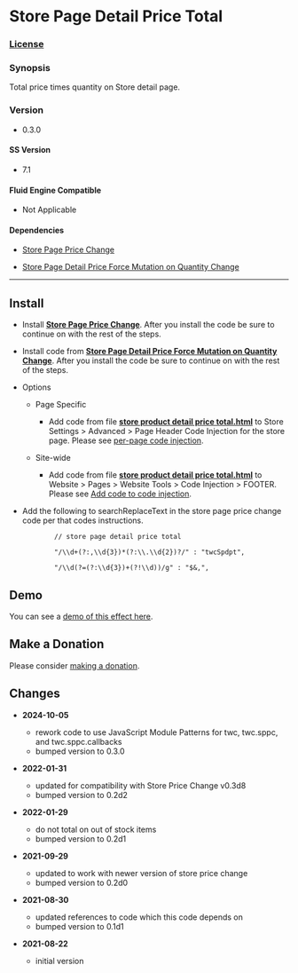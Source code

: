 # Store Page Detail Price Total

### [License][1]

### Synopsis

Total price times quantity on Store detail page.

### Version

  * 0.3.0

#### SS Version

  * 7.1

#### Fluid Engine Compatible

  * Not Applicable

#### Dependencies

  * [Store Page Price Change][2]
  
  * [Store Page Detail Price Force Mutation on Quantity Change][3]

---

## Install

* Install **[Store Page Price Change][4]**. After you install the code be sure
  to continue on with the rest of the steps.
  
* Install code from **[Store Page Detail Price Force Mutation on Quantity
  Change][5]**. After you install the code be sure to continue on with the rest
  of the steps.
  
* Options

  * Page Specific
  
    * Add code from file **[store product detail price total.html][6]** to
      Store Settings > Advanced > Page Header Code Injection for the store page.
      Please see [per-page code injection][7].
      
  * Site-wide
  
    * Add code from file **[store product detail price total.html][6]** to
      Website > Pages > Website Tools > Code Injection > FOOTER. Please see [Add
      code to code injection][8].
      
* Add the following to searchReplaceText in the store page price change code per
  that codes instructions.
  
  ```
          // store page detail price total
          
          "/\\d+(?:,\\d{3})*(?:\\.\\d{2})?/" : "twcSpdpt",
          
          "/\\d(?=(?:\\d{3})+(?!\\d))/g" : "$&,",
    ```

## Demo

You can see a [demo of this effect here][9].

## Make a Donation

Please consider [making a donation][10].

## Changes

* **2024-10-05**

  * rework code to use JavaScript Module Patterns for twc, twc.sppc, and
    twc.sppc.callbacks
  * bumped version to 0.3.0
  
* **2022-01-31**

  * updated for compatibility with Store Price Change v0.3d8
  * bumped version to 0.2d2
  
* **2022-01-29**

  * do not total on out of stock items
  * bumped version to 0.2d1
  
* **2021-09-29**

  * updated to work with newer version of store price change
  * bumped version to 0.2d0
  
* **2021-08-30**

  * updated references to code which this code depends on
  * bumped version to 0.1d1
  
* **2021-08-22**

  * initial version

[1]: https://github.com/tomsWebConsulting/twcsl/blob/main/LICENSE.txt#L1
[2]: https://github.com/tomsWebConsulting/twcsl/tree/main/Page/Store/Store%20Page%20Price%20Change
[3]: https://github.com/tomsWebConsulting/twcsl/tree/main/v7.1/Page/Store/Detail/Store%20Page%20Detail%20Price%20Force%20Mutation%20on%20Quantity%20Change
[4]: https://github.com/tomsWebConsulting/twcsl/tree/main/Page/Store/Store%20Page%20Price%20Change#store-page-price-change
[5]: https://github.com/tomsWebConsulting/twcsl/tree/main/v7.1/Page/Store/Detail/Store%20Page%20Detail%20Price%20Force%20Mutation%20on%20Quantity%20Change#store-page-detail-price-force-mutation-on-quantity-change
[6]: store%20page%20detail%20price%20total.html#L1
[7]: https://support.squarespace.com/hc/en-us/articles/205815908-Using-code-injection#toc-per-page-code-injection
[8]: https://support.squarespace.com/hc/en-us/articles/205815908-Using-code-injection#toc-add-code-to-code-injection
[9]: https://toms-web-consulting-demos.squarespace.com/store/p/spring-pickle-mix?password=twcdemos
[10]: https://github.com/tomsWebConsulting/twcsl#make-a-donation
